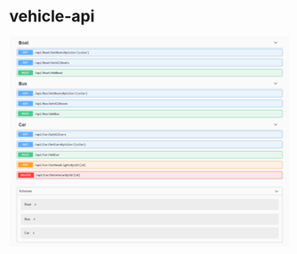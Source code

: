 # vehicle-api
![swagger](https://github.com/fatihemirhangungor/vehicle-api/blob/main/Images/swagger_ss.png)
